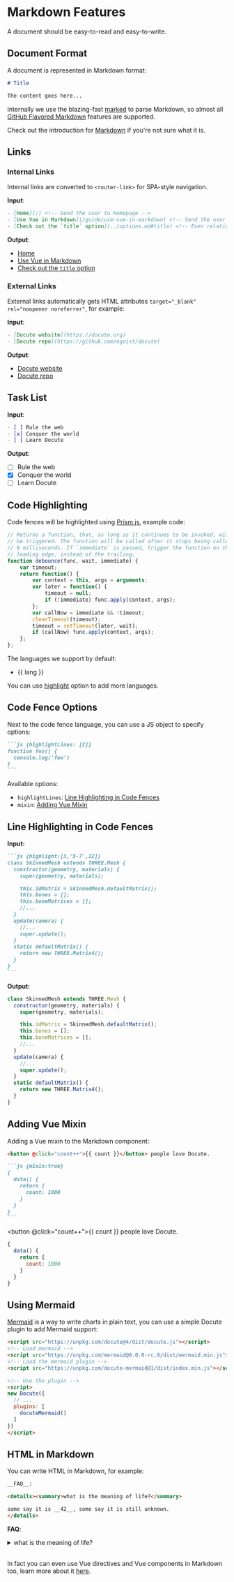 # Markdown Features

A document should be easy-to-read and easy-to-write.

## Document Format

A document is represented in Markdown format:

```markdown
# Title

The content goes here...
```

Internally we use the blazing-fast [marked](https://marked.js.org) to parse Markdown, so almost all [GitHub Flavored Markdown](https://github.github.com/gfm/) features are supported. 

Check out the introduction for [Markdown](https://daringfireball.net/projects/markdown/) if you're not sure what it is.

## Links

### Internal Links

Internal links are converted to `<router-link>` for SPA-style navigation.

__Input__:

```markdown
- [Home](/) <!-- Send the user to Homepage -->
- [Use Vue in Markdown](/guide/use-vue-in-markdown) <!-- Send the user to another page -->
- [Check out the `title` option](../options.md#title) <!-- Even relative link to markdown tile -->
```

__Output__:

- [Home](/) <!-- Send the user to Homepage -->
- [Use Vue in Markdown](/guide/use-vue-in-markdown) <!-- Send the user to another page -->
- [Check out the `title` option](../options.md#title) <!-- Even relative link to markdown tile -->


### External Links

External links automatically gets HTML attributes `target="_blank" rel="noopener noreferrer"`, for example:

__Input__:

```markdown
- [Docute website](https://docute.org)
- [Docute repo](https://github.com/egoist/docute)
```

__Output__:

- [Docute website](https://docute.org)
- [Docute repo](https://github.com/egoist/docute)

## Task List

__Input__:

```markdown
- [ ] Rule the web
- [x] Conquer the world
- [ ] Learn Docute
```

__Output__:

- [ ] Rule the web
- [x] Conquer the world
- [ ] Learn Docute

## Code Highlighting

Code fences will be highlighted using [Prism.js](https://prismjs.com/), example code:

```js
// Returns a function, that, as long as it continues to be invoked, will not
// be triggered. The function will be called after it stops being called for
// N milliseconds. If `immediate` is passed, trigger the function on the
// leading edge, instead of the trailing.
function debounce(func, wait, immediate) {
	var timeout;
	return function() {
		var context = this, args = arguments;
		var later = function() {
			timeout = null;
			if (!immediate) func.apply(context, args);
		};
		var callNow = immediate && !timeout;
		clearTimeout(timeout);
		timeout = setTimeout(later, wait);
		if (callNow) func.apply(context, args);
	};
};
```

The languages we support by default:

<ul>
  <li v-for="lang in builtinLanguages" :key="lang">
    {{ lang }}
  </li>
</ul>

You can use [highlight](/options#highlight) option to add more languages.

## Code Fence Options

Next to the code fence language, you can use a JS object to specify options:

````markdown
```js {highlightLines: [2]}
function foo() {
  console.log('foo')
}
```
````

Available options:

- `highlightLines`: [Line Highlighting in Code Fences](#line-highlighting-in-code-fences)
- `mixin`: [Adding Vue Mixin](#adding-vue-mixin)

## Line Highlighting in Code Fences

__Input:__

````markdown
```js {highlight:[3,'5-7',12]}
class SkinnedMesh extends THREE.Mesh {
  constructor(geometry, materials) {
    super(geometry, materials);

    this.idMatrix = SkinnedMesh.defaultMatrix();
    this.bones = [];
    this.boneMatrices = [];
    //...
  }
  update(camera) {
    //...
    super.update();
  }
  static defaultMatrix() {
    return new THREE.Matrix4();
  }
}
```
````

__Output:__

```js {highlight:[3,'5-7',12]}
class SkinnedMesh extends THREE.Mesh {
  constructor(geometry, materials) {
    super(geometry, materials);

    this.idMatrix = SkinnedMesh.defaultMatrix();
    this.bones = [];
    this.boneMatrices = [];
    //...
  }
  update(camera) {
    //...
    super.update();
  }
  static defaultMatrix() {
    return new THREE.Matrix4();
  }
}
```

## Adding Vue Mixin

Adding a Vue mixin to the Markdown component:

````markdown
<button @click="count++">{{ count }}</button> people love Docute.

```js {mixin:true}
{
  data() {
    return {
      count: 1000
    }
  }
}
```
````

<button @click="count++">{{ count }}</button> people love Docute.

```js {mixin:true}
{
  data() {
    return {
      count: 1000
    }
  }
}
```

## Using Mermaid

[Mermaid](https://mermaidjs.github.io/) is a way to write charts in plain text, you can use a simple Docute plugin to add Mermaid support:

```html
<script src="https://unpkg.com/docute@4/dist/docute.js"></script>
<!-- Load mermaid -->
<script src="https://unpkg.com/mermaid@8.0.0-rc.8/dist/mermaid.min.js"></script>
<!-- Load the mermaid plugin -->
<script src="https://unpkg.com/docute-mermaid@1/dist/index.min.js"></script>

<!-- Use the plugin -->
<script>
new Docute({
  // ...
  plugins: [
    docuteMermaid()
  ]
})
</script>
```

## HTML in Markdown

You can write HTML in Markdown, for example:

```markdown
__FAQ__:

<details><summary>what is the meaning of life?</summary>

some say it is __42__, some say it is still unknown.
</details>
```

__FAQ__:

<details><summary>what is the meaning of life?</summary>

some say it is __42__, some say it is still unknown.
</details>

<br>

<Note>In fact you can even use Vue directives and Vue components in Markdown too, learn more about it [here](./use-vue-in-markdown.md).</Note>
